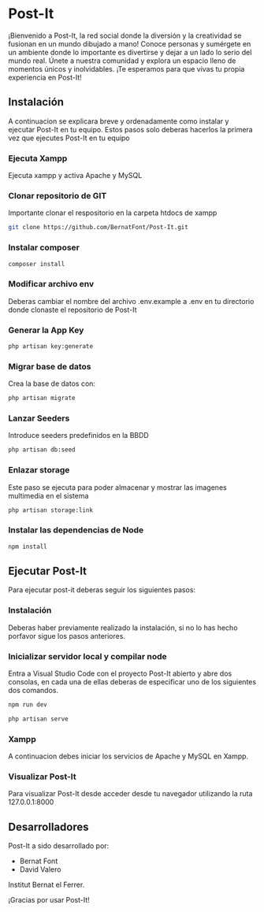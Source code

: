 # Post-It
¡Bienvenido a Post-It, la red social donde la diversión y la creatividad se fusionan en un mundo dibujado a mano! Conoce personas y sumérgete en un ambiente donde lo importante es divertirse y dejar a un lado lo serio del mundo real. Únete a nuestra comunidad y explora un espacio lleno de momentos únicos y inolvidables. ¡Te esperamos para que vivas tu propia experiencia en Post-It!

## Instalación
A continuacion se explicara breve y ordenadamente como instalar y ejecutar Post-It en tu equipo.
Estos pasos solo deberas hacerlos la primera vez que ejecutes Post-It en tu equipo

### Ejecuta Xampp
Ejecuta xampp y activa Apache y MySQL

### Clonar repositorio de GIT
Importante clonar el respositorio en la carpeta htdocs de xampp

```bash
git clone https://github.com/BernatFont/Post-It.git
```
### Instalar composer

```bash
composer install
```

### Modificar archivo env
Deberas cambiar el nombre del archivo .env.example a .env en tu directorio donde clonaste el repositorio de Post-It

### Generar la App Key

```bash
php artisan key:generate
```

### Migrar base de datos
Crea la base de datos con:

```bash
php artisan migrate
```

### Lanzar Seeders
Introduce seeders predefinidos en la BBDD
```bash
php artisan db:seed
```

### Enlazar storage
Este paso se ejecuta para poder almacenar y mostrar las imagenes multimedia en el sistema
```bash
php artisan storage:link
```

### Instalar las dependencias de Node
```bash
npm install
```

## Ejecutar Post-It

Para ejecutar post-it deberas seguir los siguientes pasos:

### Instalación
Deberas haber previamente realizado la instalación, si no lo has hecho porfavor sigue los pasos anteriores.

### Inicializar servidor local y compilar node

Entra a Visual Studio Code con el proyecto Post-It abierto y abre dos consolas, en cada una de ellas deberas de especificar uno de los siguientes dos comandos.

```bash
npm run dev

php artisan serve
```

### Xampp
A continuacion debes iniciar los servicios de Apache y MySQL en Xampp.

### Visualizar Post-It
Para visualizar Post-It desde acceder desde tu navegador utilizando la ruta 127.0.0.1:8000


## Desarrolladores
Post-It a sido desarrollado por:

- Bernat Font
- David Valero

Institut Bernat el Ferrer.



¡Gracias por usar Post-It!